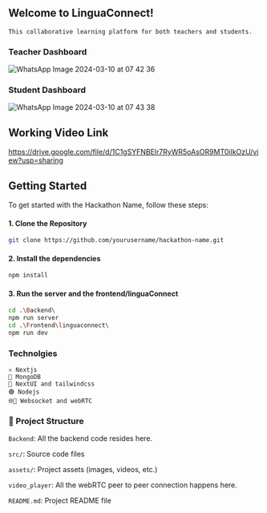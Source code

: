 ## Welcome to LinguaConnect!
    This collaborative learning platform for both teachers and students. 
### Teacher Dashboard
![WhatsApp Image 2024-03-10 at 07 42 36](https://github.com/Dhruv80576/TRINIT-DUOHACK-DEV/assets/104073199/7c8b4b6f-dc63-4b19-a0b3-38f0b2ae43e8)
### Student Dashboard
![WhatsApp Image 2024-03-10 at 07 43 38](https://github.com/Dhruv80576/TRINIT-DUOHACK-DEV/assets/104073199/deb5e1ef-48b9-4187-b316-f6f07a78f2c4)

## Working Video Link 
https://drive.google.com/file/d/1C1gSYFNBElr7RyWR5oAsOR9MT0iIkOzU/view?usp=sharing

## Getting Started

To get started with the Hackathon Name, follow these steps:

#### 1. Clone the Repository
```bash
git clone https://github.com/yourusername/hackathon-name.git
```
#### 2. Install the dependencies
```bash
npm install
```

#### 3. Run the server and the frontend/linguaConnect
```bash
cd .\Backend\
npm run server
cd .\Frontend\linguaconnect\
npm run dev
```

### Technolgies
    ⚛️ Nextjs
    🍃 MongoDB
    🎨 NextUI and tailwindcss
    🟢 Nodejs
    🌐💬 Websocket and webRTC
    
### 🚀 Project Structure
`Backend`: All the backend code resides here.

`src/`: Source code files

`assets/`: Project assets (images, videos, etc.)

`video_player`: All the webRTC peer to peer connection happens here.

`README.md`: Project README file
